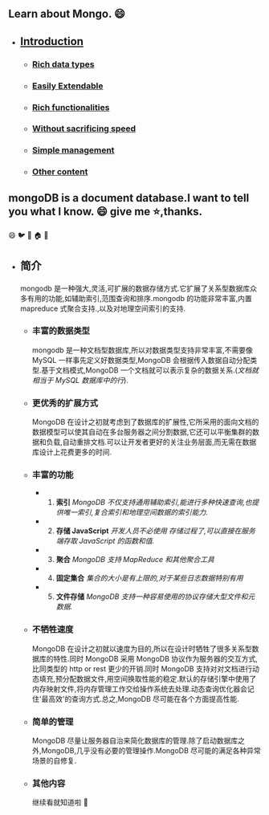 ## Learn about Mongo. :smile:

- ## [Introduction](#1)
  - ### [Rich data types](#1_1)
  - ### [Easily Extendable](#1_2)
  - ### [Rich functionalities](#1_3)
  - ### [Without sacrificing speed](#1_4)
  - ### [Simple management](#1_5)
  - ### [Other content](#1_6)

## mongoDB is a document database.I want to tell you what I know. :smile: give me :star:,thanks.

:smile: :bird: :love_hotel: :house: :hammer:

- ## <p id="1">简介</p>
  mongodb 是一种强大,灵活,可扩展的数据存储方式.它扩展了关系型数据库众多有用的功能,如辅助索引,范围查询和排序.mongodb 的功能非常丰富,内置 mapreduce 式聚合支持.,以及对地理空间索引的支持.
  - ### <p id="1_1">丰富的数据类型</p>
    mongodb 是一种文档型数据库,所以对数据类型支持非常丰富,不需要像 MySQL 一样事先定义好数据类型,MongoDB 会根据传入数据自动分配类型.基于文档模式,MongoDB 一个文档就可以表示复杂的数据关系.(_文档就相当于 MySQL 数据库中的行_).
  - ### <p id="1_2">更优秀的扩展方式</p>
    MongoDB 在设计之初就考虑到了数据库的扩展性,它所采用的面向文档的数据模型可以使其自动在多台服务器之间分割数据,它还可以平衡集群的数据和负载,自动重排文档.可以让开发者更好的关注业务层面,而无需在数据库设计上花费更多的时间.
  - ### <p id="1_3">丰富的功能</p>
    - 1. **索引**
         _MongoDB 不仅支持通用辅助索引,能进行多种快速查询,也提供唯一索引,复合索引和地理空间数据的索引能力._
    - 2. **存储 JavaScript**
         _开发人员不必使用 存储过程了,可以直接在服务端存取 JavaScript 的函数和值._
    - 3. **聚合**
         _MongoDB 支持 MapReduce 和其他聚合工具_
    - 4. **固定集合**
         _集合的大小是有上限的,对于某些日志数据特别有用_
    - 5. **文件存储**
         _MongoDB 支持一种容易使用的协议存储大型文件和元数据._
  - ### <p id="1_4">不牺牲速度</p>
    MongoDB 在设计之初就以速度为目的,所以在设计时牺牲了很多关系型数据库的特性.同时 MongoDB 采用 MongoDB 协议作为服务器的交互方式,比同类型的 http or rest 更少的开销.同时 MongoDB 支持对对文档进行动态填充,预分配数据文件,用空间换取性能的稳定.默认的存储引擎中使用了内存映射文件,将内存管理工作交给操作系统去处理.动态查询优化器会记住'最高效'的查询方式.总之,MongoDB 尽可能在各个方面提高性能.
  - ### <p id="1_5">简单的管理</p>
    MongoDB 尽量让服务器自治来简化数据库的管理.除了启动数据库之外,MongoDB,几乎没有必要的管理操作.MongoDB 尽可能的满足各种异常场景的自修复.
  - ### <p id="1_6">其他内容</p>
    继续看就知道啦 :love_hotel:
